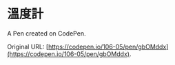 # 溫度計

A Pen created on CodePen.

Original URL: [https://codepen.io/106-05/pen/gbOMddx](https://codepen.io/106-05/pen/gbOMddx).

